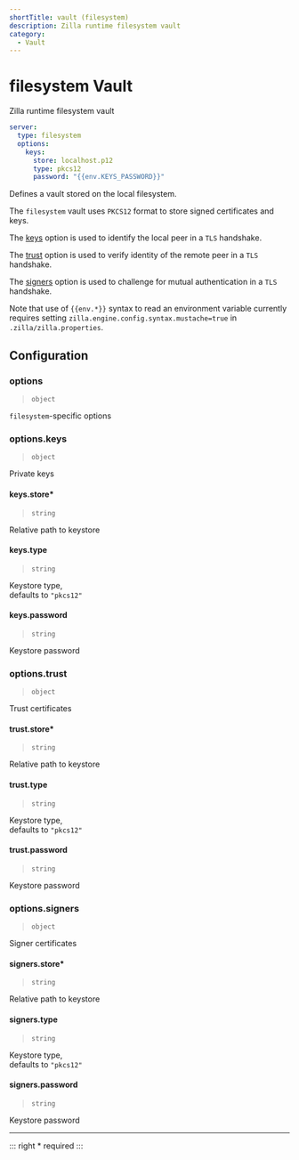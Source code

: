 ```yaml
---
shortTitle: vault (filesystem)
description: Zilla runtime filesystem vault
category:
  - Vault
---
```


# filesystem Vault

Zilla runtime filesystem vault

```yaml {2}
server:
  type: filesystem
  options:
    keys:
      store: localhost.p12
      type: pkcs12
      password: "{{env.KEYS_PASSWORD}}"
```

Defines a vault stored on the local filesystem.

The `filesystem` vault uses `PKCS12` format to store signed certificates and keys.

The [keys](#options-keys) option is used to identify the local peer in a `TLS` handshake.

The [trust](#options-trust) option is used to verify identity of the remote peer in a `TLS` handshake.

The [signers](#options-signers) option is used to challenge for mutual authentication in a `TLS` handshake.

Note that use of `{{env.*}}` syntax to read an environment variable currently requires setting `zilla.engine.config.syntax.mustache=true` in `.zilla/zilla.properties`.

## Configuration

### options

> `object`

`filesystem`-specific options

### options.keys

> `object`

Private keys


#### keys.store\*

> `string`

Relative path to keystore

#### keys.type

> `string`

Keystore type,\
defaults to `"pkcs12"`

#### keys.password

> `string`

Keystore password

### options.trust

> `object`

Trust certificates


#### trust.store\*

> `string`

Relative path to keystore

#### trust.type

> `string`

Keystore type,\
defaults to `"pkcs12"`

#### trust.password

> `string`

Keystore password

### options.signers

> `object`

Signer certificates


#### signers.store\*

> `string`

Relative path to keystore

#### signers.type

> `string`

Keystore type,\
defaults to `"pkcs12"`

#### signers.password

> `string`

Keystore password

---

::: right
\* required
:::
